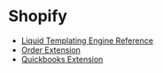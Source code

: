 # Shopify

- [Liquid Templating Engine Reference](https://shopify.dev/docs/themes/liquid/reference)
- [Order Extension](https://apps.shopify.com/order-printer)
- [Quickbooks Extension](https://quickbooks.intuit.com/app/apps/appdetails/quickbooks_online_with_shopify/en-ca)
